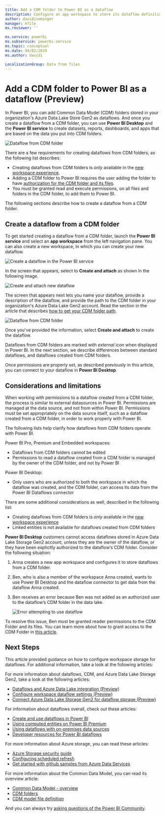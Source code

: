 ```yaml
---
title: Add a CDM folder to Power BI as a dataflow
description: Configure an app workspace to store its dataflow definition and data files in Azure Data Lake Storage Gen2
author: davidiseminger
manager: kfile
ms.reviewer: ''

ms.service: powerbi
ms.subservice: powerbi-service
ms.topic: conceptual
ms.date: 04/02/2019
ms.author: davidi

LocalizationGroup: Data from files
---
```

# Add a CDM folder to Power BI as a dataflow (Preview)

In Power BI, you can add Common Data Model (CDM) folders stored in your organization's Azure Data Lake Store Gen2 as dataflows. And once you create a dataflow from a CDM folder, you can use **Power BI Desktop** and the **Power BI service** to create datasets, reports, dashboards, and apps that are based on the data you put into CDM folders.

![Dataflow from CDM folder](media/service-dataflows-add-cdm-folder/dataflow-from-cdm-folder_01.jpg)

There are a few requirements for creating dataflows from CDM folders, as the following list describes:

* Creating dataflows from CDM folders is *only* available in the [new workspace experience](service-create-the-new-workspaces.md). 
* Adding a CDM folder to Power BI requires the user adding the folder to have [authorization for the CDM folder and its files](https://go.microsoft.com/fwlink/?linkid=2029121).
* You must be granted read and execute permissions, on all files and folders in the CDM folder, to add them to Power BI.

The following sections describe how to create a dataflow from a CDM folder.

## Create a dataflow from a CDM folder

To get started creating a dataflow from a CDM folder, launch the **Power BI service** and select an **app workspace** from the left navigation pane. You can also create a new workspace, in which you can create your new dataflow.

![Create a dataflow in the Power BI service](media/service-dataflows-add-cdm-folder/dataflow-from-cdm-folder_02.jpg)

In the screen that appears, select to **Create and attach** as shown in the following image.

![Create and attach new dataflow](media/service-dataflows-add-cdm-folder/dataflow-from-cdm-folder_03.jpg)

The screen that appears next lets you name your dataflow, provide a description of the dataflow, and provide the path to the CDM folder in your organization's Azure Data Lake Gen2 account. Read the section in the article that describes [how to get your CDM folder path](service-dataflows-configure-workspace-storage-settings.md#get-the-uri-of-stored-dataflow-files). 

![Dataflow from CDM folder](media/service-dataflows-add-cdm-folder/dataflow-from-cdm-folder_01.jpg)

Once you've provided the information, select **Create and attach** to create the dataflow.

Dataflows from CDM folders are marked with *external* icon when displayed in Power BI. In the next section, we describe differences between standard dataflows, and dataflows created from CDM folders.

Once permissions are properly set, as described previously in this article, you can connect to your dataflow in **Power BI Desktop**.


## Considerations and limitations

When working with permissions to a dataflow created from a CDM folder, the process is similar to external datasources in Power BI. Permissions are managed at the data source, and not from within Power BI. Permissions must be set appropriately on the data source itself, such as a dataflow created from a CDM folder, in order to work properly with Power BI.

The following lists help clarify how dataflows from CDM folders operate with Power BI.

Power BI Pro, Premium and Embedded workspaces:
* Dataflows from CDM folders cannot be edited
* Permissions to read a dataflow created from a CDM folder is managed by the owner of the CDM folder, and not by Power BI

Power BI Desktop:
* Only users who are authorized to both the workspace in which the dataflow was created, and the CDM folder, can access its data from the Power BI Dataflows connector


There are some additional considerations as well, described in the following list:

* Creating dataflows from CDM folders is *only* available in the [new workspace experience](service-create-the-new-workspaces.md)
* Linked entities is not available for dataflows created from CDM folders


**Power BI Desktop** customers cannot access dataflows stored in Azure Data Lake Storage Gen2 account, unless they are the owner of the dataflow, or they have been explicitly authorized to the dataflow’s CDM folder. Consider the following situation:

1.	Anna creates a new app workspace and configures it to store dataflows from a CDM folder.
2.	Ben, who is also a member of the workspace Anna created, wants to use Power BI Desktop and the dataflow connector to get data from the dataflow Anna created.
3.	Ben receives an error because Ben was not added as an authorized user to the dataflow’s CDM folder in the data lake.

    ![Error attempting to use dataflow](media/service-dataflows-configure-workspace-storage-settings/dataflow-storage-settings_08.jpg)

To resolve this issue, Ben must be granted reader permissions to the CDM Folder and its files. You can learn more about how to grant access to the CDM Folder in [this article](https://go.microsoft.com/fwlink/?linkid=2029121).


## Next Steps

This article provided guidance on how to configure workspace storage for dataflows. For additional information, take a look at the following articles:

For more information about dataflows, CDM, and Azure Data Lake Storage Gen2, take a look at the following articles:

* [Dataflows and Azure Data Lake integration (Preview)](service-dataflows-azure-data-lake-integration.md)
* [Configure workspace dataflow settings (Preview)](service-dataflows-configure-workspace-storage-settings.md)
* [Connect Azure Data Lake Storage Gen2 for dataflow storage (Preview)](service-dataflows-connect-azure-data-lake-storage-gen2.md)

For information about dataflows overall, check out these articles:

* [Create and use dataflows in Power BI](service-dataflows-create-use.md)
* [Using computed entities on Power BI Premium](service-dataflows-computed-entities-premium.md)
* [Using dataflows with on-premises data sources](service-dataflows-on-premises-gateways.md)
* [Developer resources for Power BI dataflows](service-dataflows-developer-resources.md)

For more information about Azure storage, you can read these articles:
* [Azure Storage security guide](https://docs.microsoft.com/azure/storage/common/storage-security-guide)
* [Configuring scheduled refresh](refresh-scheduled-refresh.md)
* [Get started with github samples from Azure Data Services](https://aka.ms/cdmadstutorial)

For more information about the Common Data Model, you can read its overview article:
* [Common Data Model - overview ](https://docs.microsoft.com/powerapps/common-data-model/overview)
* [CDM folders](https://go.microsoft.com/fwlink/?linkid=2045304)
* [CDM model file definition](https://go.microsoft.com/fwlink/?linkid=2045521)

And you can always try [asking questions of the Power BI Community](http://community.powerbi.com/).

